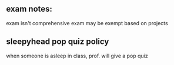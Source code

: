 ## exam notes:
exam isn't comprehensive
exam may be exempt based on projects

## sleepyhead pop quiz policy
when someone is asleep in class, prof. will give a pop quiz
